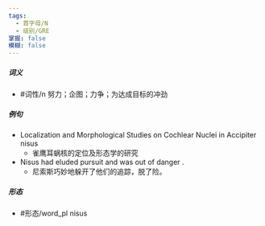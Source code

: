 ```yaml
---
tags:
  - 首字母/N
  - 级别/GRE
掌握: false
模糊: false
---
```

##### 词义
- #词性/n  努力；企图；力争；为达成目标的冲劲
##### 例句
- Localization and Morphological Studies on Cochlear Nuclei in Accipiter nisus
	- 雀鹰耳蜗核的定位及形态学的研究
- Nisus had eluded pursuit and was out of danger .
	- 尼索斯巧妙地躲开了他们的追踪，脱了险。
##### 形态
- #形态/word_pl nisus
